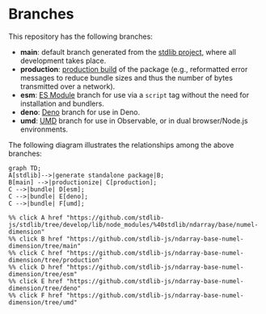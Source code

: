 <!--

@license Apache-2.0

Copyright (c) 2022 The Stdlib Authors.

Licensed under the Apache License, Version 2.0 (the "License");
you may not use this file except in compliance with the License.
You may obtain a copy of the License at

    http://www.apache.org/licenses/LICENSE-2.0

Unless required by applicable law or agreed to in writing, software
distributed under the License is distributed on an "AS IS" BASIS,
WITHOUT WARRANTIES OR CONDITIONS OF ANY KIND, either express or implied.
See the License for the specific language governing permissions and
limitations under the License.

-->

# Branches

This repository has the following branches:

-   **main**: default branch generated from the [stdlib project][stdlib-url], where all development takes place.
-   **production**: [production build][production-url] of the package (e.g., reformatted error messages to reduce bundle sizes and thus the number of bytes transmitted over a network).
-   **esm**: [ES Module][esm-url] branch for use via a `script` tag without the need for installation and bundlers.
-   **deno**: [Deno][deno-url] branch for use in Deno.
-   **umd**: [UMD][umd-url] branch for use in Observable, or in dual browser/Node.js environments.

The following diagram illustrates the relationships among the above branches:

```mermaid
graph TD;
A[stdlib]-->|generate standalone package|B;
B[main] -->|productionize| C[production];
C -->|bundle| D[esm];
C -->|bundle| E[deno];
C -->|bundle| F[umd];

%% click A href "https://github.com/stdlib-js/stdlib/tree/develop/lib/node_modules/%40stdlib/ndarray/base/numel-dimension"
%% click B href "https://github.com/stdlib-js/ndarray-base-numel-dimension/tree/main"
%% click C href "https://github.com/stdlib-js/ndarray-base-numel-dimension/tree/production"
%% click D href "https://github.com/stdlib-js/ndarray-base-numel-dimension/tree/esm"
%% click E href "https://github.com/stdlib-js/ndarray-base-numel-dimension/tree/deno"
%% click F href "https://github.com/stdlib-js/ndarray-base-numel-dimension/tree/umd"
```

[stdlib-url]: https://github.com/stdlib-js/stdlib/tree/develop/lib/node_modules/%40stdlib/ndarray/base/numel-dimension
[production-url]: https://github.com/stdlib-js/ndarray-base-numel-dimension/tree/production
[deno-url]: https://github.com/stdlib-js/ndarray-base-numel-dimension/tree/deno
[umd-url]: https://github.com/stdlib-js/ndarray-base-numel-dimension/tree/umd
[esm-url]: https://github.com/stdlib-js/ndarray-base-numel-dimension/tree/esm